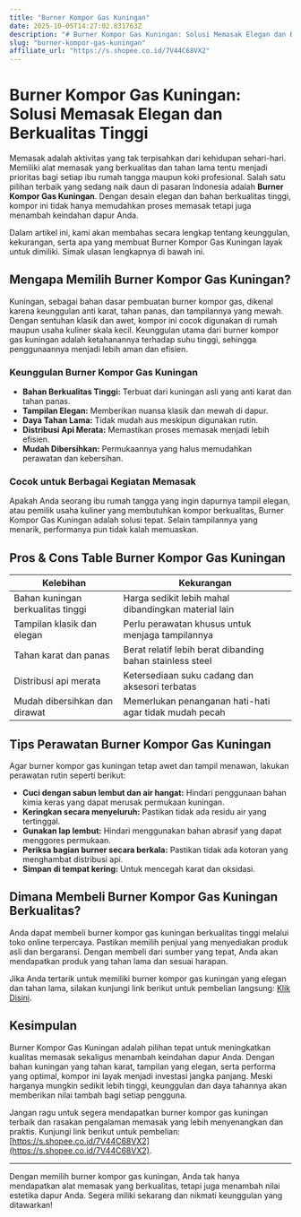 ```yaml
---
title: "Burner Kompor Gas Kuningan"
date: 2025-10-05T14:27:02.831763Z
description: "# Burner Kompor Gas Kuningan: Solusi Memasak Elegan dan Berkualitas Tinggi..."
slug: "burner-kompor-gas-kuningan"
affiliate_url: "https://s.shopee.co.id/7V44C68VX2"
---
```

# Burner Kompor Gas Kuningan: Solusi Memasak Elegan dan Berkualitas Tinggi

Memasak adalah aktivitas yang tak terpisahkan dari kehidupan sehari-hari. Memiliki alat memasak yang berkualitas dan tahan lama tentu menjadi prioritas bagi setiap ibu rumah tangga maupun koki profesional. Salah satu pilihan terbaik yang sedang naik daun di pasaran Indonesia adalah **Burner Kompor Gas Kuningan**. Dengan desain elegan dan bahan berkualitas tinggi, kompor ini tidak hanya memudahkan proses memasak tetapi juga menambah keindahan dapur Anda.

Dalam artikel ini, kami akan membahas secara lengkap tentang keunggulan, kekurangan, serta apa yang membuat Burner Kompor Gas Kuningan layak untuk dimiliki. Simak ulasan lengkapnya di bawah ini.

## Mengapa Memilih Burner Kompor Gas Kuningan?

Kuningan, sebagai bahan dasar pembuatan burner kompor gas, dikenal karena keunggulan anti karat, tahan panas, dan tampilannya yang mewah. Dengan sentuhan klasik dan awet, kompor ini cocok digunakan di rumah maupun usaha kuliner skala kecil. Keunggulan utama dari burner kompor gas kuningan adalah ketahanannya terhadap suhu tinggi, sehingga penggunaannya menjadi lebih aman dan efisien.

### Keunggulan Burner Kompor Gas Kuningan

- **Bahan Berkualitas Tinggi:** Terbuat dari kuningan asli yang anti karat dan tahan panas.
- **Tampilan Elegan:** Memberikan nuansa klasik dan mewah di dapur.
- **Daya Tahan Lama:** Tidak mudah aus meskipun digunakan rutin.
- **Distribusi Api Merata:** Memastikan proses memasak menjadi lebih efisien.
- **Mudah Dibersihkan:** Permukaannya yang halus memudahkan perawatan dan kebersihan.

### Cocok untuk Berbagai Kegiatan Memasak

Apakah Anda seorang ibu rumah tangga yang ingin dapurnya tampil elegan, atau pemilik usaha kuliner yang membutuhkan kompor berkualitas, Burner Kompor Gas Kuningan adalah solusi tepat. Selain tampilannya yang menarik, performanya pun tidak kalah memuaskan.

## Pros & Cons Table Burner Kompor Gas Kuningan

| Kelebihan                                               | Kekurangan                                              |
|---------------------------------------------------------|----------------------------------------------------------|
| Bahan kuningan berkualitas tinggi                      | Harga sedikit lebih mahal dibandingkan material lain  |
| Tampilan klasik dan elegan                            | Perlu perawatan khusus untuk menjaga tampilannya     |
| Tahan karat dan panas                                 | Berat relatif lebih berat dibanding bahan stainless steel|
| Distribusi api merata                                 | Ketersediaan suku cadang dan aksesori terbatas        |
| Mudah dibersihkan dan dirawat                         | Memerlukan penanganan hati-hati agar tidak mudah pecah|

## Tips Perawatan Burner Kompor Gas Kuningan

Agar burner kompor gas kuningan tetap awet dan tampil menawan, lakukan perawatan rutin seperti berikut:

- **Cuci dengan sabun lembut dan air hangat:** Hindari penggunaan bahan kimia keras yang dapat merusak permukaan kuningan.
- **Keringkan secara menyeluruh:** Pastikan tidak ada residu air yang tertinggal.
- **Gunakan lap lembut:** Hindari menggunakan bahan abrasif yang dapat menggores permukaan.
- **Periksa bagian burner secara berkala:** Pastikan tidak ada kotoran yang menghambat distribusi api.
- **Simpan di tempat kering:** Untuk mencegah karat dan oksidasi.

## Dimana Membeli Burner Kompor Gas Kuningan Berkualitas?

Anda dapat membeli burner kompor gas kuningan berkualitas tinggi melalui toko online terpercaya. Pastikan memilih penjual yang menyediakan produk asli dan bergaransi. Dengan membeli dari sumber yang tepat, Anda akan mendapatkan produk yang tahan lama dan sesuai harapan.

Jika Anda tertarik untuk memiliki burner kompor gas kuningan yang elegan dan tahan lama, silakan kunjungi link berikut untuk pembelian langsung: [Klik Disini](https://s.shopee.co.id/7V44C68VX2).

## Kesimpulan

Burner Kompor Gas Kuningan adalah pilihan tepat untuk meningkatkan kualitas memasak sekaligus menambah keindahan dapur Anda. Dengan bahan kuningan yang tahan karat, tampilan yang elegan, serta performa yang optimal, kompor ini layak menjadi investasi jangka panjang. Meski harganya mungkin sedikit lebih tinggi, keunggulan dan daya tahannya akan memberikan nilai tambah bagi setiap pengguna.

Jangan ragu untuk segera mendapatkan burner kompor gas kuningan terbaik dan rasakan pengalaman memasak yang lebih menyenangkan dan praktis. Kunjungi link berikut untuk pembelian: [https://s.shopee.co.id/7V44C68VX2](https://s.shopee.co.id/7V44C68VX2).

---

Dengan memilih burner kompor gas kuningan, Anda tak hanya mendapatkan alat memasak yang berkualitas, tetapi juga menambah nilai estetika dapur Anda. Segera miliki sekarang dan nikmati keunggulan yang ditawarkan!